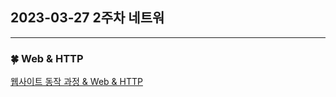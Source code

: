 ## 2023-03-27 2주차 네트워

---

### :four_leaf_clover: Web & HTTP

[웹사이트 동작 과정 & Web & HTTP](https://velog.io/@dalgorithm/Web-HTTP#%EC%9B%B9%EB%B8%8C%EB%9D%BC%EC%9A%B0%EC%A0%80-%EB%8F%99%EC%9E%91-%EA%B3%BC%EC%A0%95)
